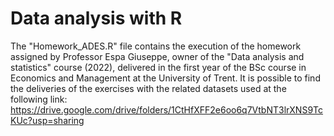 # Data analysis with R
The "Homework_ADES.R" file contains the execution of the homework assigned by Professor Espa Giuseppe, owner of the "Data analysis and statistics" course (2022), delivered in the first year of the BSc course in Economics and Management at the University of Trent. It is possible to find the deliveries of the exercises with the related datasets used at the following link: https://drive.google.com/drive/folders/1CtHfXFF2e6oo6q7VtbNT3lrXNS9TcKUc?usp=sharing
